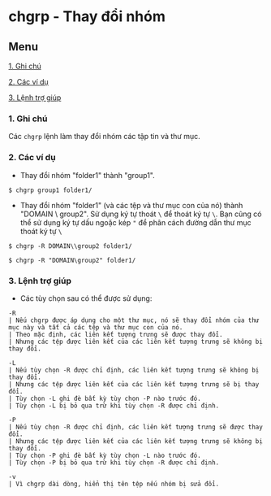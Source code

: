 ﻿# chgrp - Thay đổi nhóm
## Menu
[1. Ghi chú](#GhiChu)

[2. Các ví dụ](#ViDu)

[3. Lệnh trợ giúp](#LenhTroGiup)

<a name="GhiChu"></a>
### 1. Ghi chú
Các `chgrp` lệnh làm thay đổi nhóm các tập tin và thư mục.

<a name="ViDu"></a>
### 2. Các ví dụ
- Thay đổi nhóm "folder1" thành "group1".
```
$ chgrp group1 folder1/
```

- Thay đổi nhóm "folder1" (và các tệp và thư mục con của nó) thành "DOMAIN \ group2".
Sử dụng ký tự thoát `\` để thoát ký tự `\`.
Bạn cũng có thể sử dụng ký tự dấu ngoặc kép `"` để phân cách đường dẫn thư mục thoát ký tự `\`
```
$ chgrp -R DOMAIN\\group2 folder1/

$ chgrp -R "DOMAIN\group2" folder1/
```

<a name="LenhTroGiup"></a>
### 3. Lệnh trợ giúp
- Các tùy chọn sau có thể được sử dụng:
```
-R
| Nếu chgrp được áp dụng cho một thư mục, nó sẽ thay đổi nhóm của thư mục này và tất cả các tệp và thư mục con của nó.
| Theo mặc định, các liên kết tượng trưng sẽ được thay đổi.
| Nhưng các tệp được liên kết của các liên kết tượng trưng sẽ không bị thay đổi.

-L
| Nếu tùy chọn -R được chỉ định, các liên kết tượng trưng sẽ không bị thay đổi.
| Nhưng các tệp được liên kết của các liên kết tượng trưng sẽ bị thay đổi.
| Tùy chọn -L ghi đè bất kỳ tùy chọn -P nào trước đó.
| Tùy chọn -L bị bỏ qua trừ khi tùy chọn -R được chỉ định.

-P
| Nếu tùy chọn -R được chỉ định, các liên kết tượng trưng sẽ được thay đổi.
| Nhưng các tệp được liên kết của các liên kết tượng trưng sẽ không bị thay đổi.
| Tùy chọn -P ghi đè bất kỳ tùy chọn -L nào trước đó.
| Tùy chọn -P bị bỏ qua trừ khi tùy chọn -R được chỉ định.

-v
| Vì chgrp dài dòng, hiển thị tên tệp nếu nhóm bị sửa đổi.
```
